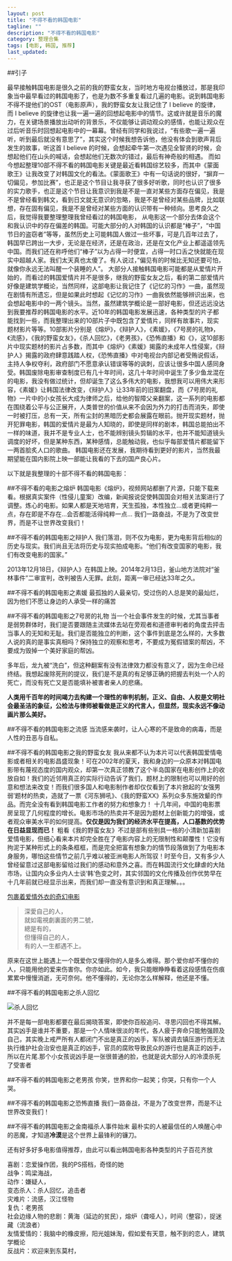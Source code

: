 ```yaml
---
layout: post
title: "不得不看的韩国电影"
tagline: ""
description: "不得不看的韩国电影"
category: 整理合集
tags: [电影, 韩国, 推荐]
last_updated: 
---
```


##引子

最早接触韩国电影是很久之前的我的野蛮女友，当时地方电视台播放过，那是我印象当中最早看过的韩国电影了，也是为数不多重复看过几遍的电影。说到韩国电影不得不提他们的OST（电影原声），我的野蛮女友让我记住了 I believe 的旋律，而 I believe 的旋律也让我一遍一遍的回想起电影中的情节。这或许就是音乐的魔力，在关键场景播放出动听的背景乐，不仅能够让调动观众的感情，也能让观众在过后听音乐时回想起电影中的一幕幕。曾经有同学和我说过，“有些歌一遍一遍听，听到最后就没有意思了”，其实这个时候我想告诉他，他没有体会到歌声背后发生的故事，听这首 I believe 的时候，会想起牵牛第一次遇见全智贤的时候，会想起他们在山头的喊话，会想起他们无数次的错过，最后有神奇般的相遇。
而如今想起整理10部不得不看的韩国电影关键是最近看韩国综艺较多，而其中《蒙面歌王》让我改变了对韩国文化的看法。《蒙面歌王》中有一句话说的很好，“摒弃一切偏见，参加比赛”，也正是这个节目让我寻获了很多好听歌，同时也认识了很多的实力歌手，也正是这个节目让我意识到我是不是一直对某些方面存在偏见，我是不是曾经看到韩文，看到日文就无意识的忽略，我是不是曾经对某些品牌，比如联想，存在固有偏见，我是不是曾经对某些方面的认识带有一种倾向。思考良久之后，我觉得我要整理整理我曾经看过的韩国电影， 从电影这一个部分去体会这个和我认识中的存在偏差的韩国。可能大部分的人对韩国的认识都是“棒子”，“中国节日的盗窃者”等等，虽然历史上可能韩国人做过一些坏事，可是几百年过去了，韩国早已跨出一大步，无论是在经济，还是在政治，还是在文化产业上都遥遥领先中国。而我们还在称呼他们“棒子”以为占得一时便宜，占得一时口舌之快就能在现实中超越人家。我们太天真也太傻了。有人说过，”偏见有的时候比无知还要可怕，就像你永远无法叫醒一个装睡的人”。
大部分人接触韩国电影可能都是从爱情片开始的，而看过的韩国爱情片并不是很多，继我的野蛮女友之后，看的第二部爱情片好像是建筑学概论，当然同样，这部电影让我记住了《记忆的习作》一曲，虽然现在剧情有所遗忘，但是如果此时想起《记忆的习作》一曲我依然能够辨识出来，也会想起电影中的一两个镜头。当然，虽然建筑学概论是一部好电影，但还远远没达到我要推荐的韩国电影的水平。近10年的韩国电影发展迅速，各种类型的片子都能找到一些，而我整理出来的10部片子中既包含了爱情片，同样有故事片，现实题材影片等等。10部影片分别是《熔炉》，《辩护人》，《素媛》，《7号房的礼物》，《流感》，《我的野蛮女友》，《杀人回忆》，《老男孩》，《恐怖直播》和《》，这10部影片中现实题材的影片占多数，而其中《熔炉》《素媛》揭露的未成年人性侵案，《辩护人》揭露的政府肆意践踏人权，《恐怖直播》中对电视台内部记者受贿说假话，主持人争权夺利，政府部门不愿意承认错误等等的讽刺，应该让很多中国人感同身受。韩国废除电影审查制度已有几十年时间，这几十年时间中诞生了多少鱼龙混在的电影，我没有做过统计，但却诞生了这么多伟大的电影，我想我可以用伟大来形容，《素媛》让韩国法律改变，《辩护人》让33年前的旧案翻盘，而《7号房的礼物》一片中的小女孩长大成为律师之后，给他的智障父亲翻案，这一系列的电影都在围绕着公平与公正展开，人类普世的价值从来不会因为外力的打击而消失，即使一时被打压，总有一天，所有尘封的黑暗历史都会展露在眼前。抛开现实题材，抛开犯罪电影，韩国的爱情片是最为人知晓的，即使是同样的剧本，韩国总能拍出不一样的味道，我并不是专业人士，也不能辨别镜头剪辑的水平，也并不能知道镜头调度的好坏，但是某种东西，某种感情，总能触动我，也似乎每部爱情片都能留下一两首脍炙人口的歌曲。
韩国电影还在发展，我期待看到更好的影片，当然我最期望能在国内影院上映一部能让我看的下去的国产良心片。

以下就是我整理的十部不得不看的韩国电影：

##不得不看的电影之熔炉
韩国电影《熔炉》，视频网站都删了片源，只能下载来看。根据真实案件（性侵儿童案）改编，新闻报说促使韩国国会对相关法案进行了调整。炼心的电影。如果人都是天地培育，天生孤独，本性独立…或者更纯粹一点，存在即是不存在…会否都能活得纯粹一点…
我们一路奋战，不是为了改变世界，而是不让世界改变我们！

##不得不看的韩国电影之辩护人
我们落泪，则不仅为电影，更为电影背后相似的历史与现实。我们尚且无法将历史与现实拍成电影。“他们有改变国家的电影，我们有改变电影的国家。”

2013年12月18日，《辩护人》在韩国上映。2014年2月13日，釜山地方法院对“釜林事件”二审宣判，改判被告人无罪。此刻，距离一审已经达33年之久。

##不得不看的韩国电影之素媛
最孤独的人最亲切，受过伤的人总是笑的最灿烂，因为他们不愿让身边的人承受一样的痛苦

##不得不看的韩国电影之7号房的礼物
当一个社会事件发生的时候，尤其当事者是弱势群体时，我们是否要跟随主流媒体去站在旁观者和道德审判者的角度去抨击当事人的无知和无耻。我们是否能独立的判断，这个事件到底是怎么样的，大多数人说的真的是事实真相吗？保持独立的观察和思考，不要成为冤假错案的帮凶，不要成为毁掉一个美好家庭的帮凶。

多年后，龙九被“洗白”，但这种翻案有没有法律效力都没有意义了，因为生命已经终结。我想起废除死刑的提议，我们是不是真的有足够正确的把握去判处一个人的死亡，而没有死亡又是否能填补被害者亲人的悲痛。

**人类用千百年的时间竭力去构建一个理性的审判机制，正义、自由、人权是文明社会最圣洁的象征，公检法与律师被看做是正义的代言人，但显然，现实永远不像动画片那么美好。**

##不得不看的韩国电影之流感
当流感来袭时，让人心寒的不是致命的病毒，而是人性的丑恶与自私。

##不得不看的韩国电影之我的野蛮女友
我从来都不认为本片可以代表韩国爱情电影或者相关的电影昌盛现象！可在2002年的夏天，我和身边的一众原本对韩国电影带有蔑视态度的国内观众，却第一次真正领教了这个半岛国家在电影创作上的收放自如！我们的近邻用真正的实际行动告诉了我们，题材上的限制也可以用好的创意和想法来改变！而我们很多国人和电影制作者却仅仅看到了本片掀起的‘女强男弱’题材的热卖，造就了一票《河东狮吼》、《我的野蛮XX》系列众多东施效颦的作品。而完全没有看到韩国电影工作者的努力和想象力！
十几年间，中国的电影票房呈现了几何程度的增长。电影市场的热卖并不是因为题材上创新能力的增强，或者观众审美水平的如何提高。**仅仅是因为我们的经济水平在提高，人口基数的优势在日益显现而已！** 粗看《我的野蛮女友》不过是部有些别具一格的小清新加喜剧爱情电影，但细心看来本片却完全胜在了电影内容上的无限制性和颠覆性！它没有拘泥于某种形式上的条条框框，而是完全把富有想象力的情节段落做到了为电影本身服务，哪怕这些情节之前几乎难以被亚洲电影人所驾驭！时至今日，又有多少人曾经留意过这部电影留给过我们的感动和意外之喜。而在韩国流行文化肆虐的大陆市场，让国内众多业内人士谈‘韩’色变之时，其实邻国的文化传播及创作优势早在十几年前就已经显示出来，而我们却一直没有意识到和真正理解。。。

[包裹着爱情外衣的奇幻电影](http://movie.mtime.com/12114/reviews/7805321.html)

> 深愛自己的人，  
> 就如電視劇裏面的男二號，  
> 總是有的，  
> 但懂得自己的人，  
> 有的人一生都遇不上。  

原来在这世上能遇上一个既爱你又懂得你的人是多么难得。那个爱你却不懂你的人，只能用他的爱来伤害你。你亦如此。如今，我只能眼睁睁看着这段感情在伤痕累累中慢慢消逝，无可奈何。他不懂得的，无论你怎么样解释，他还是不懂。


##不得不看的韩国电影之杀人回忆

![杀人回忆](https://lh3.googleusercontent.com/-ZJZla0iAj_I/VeBh2hC5XrI/AAAAAAAAzRU/DUE2qwV-8zc/s0-Ic42/191350.66415309.jpg)

并不是每一部电影都要在最后揭晓答案，即使你百般追问、寻思闪回也不得其解。其实凶手是谁并不重要，那是一个人情味很淡的年代，各人疲于奔命只能勉强顾及自己，其实晚上戒严所有人都闭门不出是真正的凶手，军队被调去镇压游行而无法执行维护社会治安也是真正的凶手，官员的腐败导致民众的游行也是真正的凶手，所以在片尾.那个小女孩说凶手是一张很普通的脸，也就是说大部分人的冷漠杀死了受害者

##不得不看的韩国电影之老男孩
你笑，世界和你一起笑；你哭，只有你一个人哭。

##不得不看的韩国电影之恐怖直播
我们一路奋战，不是为了改变世界，而是不让世界改变我们！

##不得不看的韩国电影之金南福杀人事件始末
最朴实的人被最信任的人唤醒心中的恶魔，才知道**冷漠**是这个世界上最锋利的镰刀。


还有好多好多电影值得推荐，由此可以看出韩国电影各种类型的片子百花齐放

喜剧：恋爱操作团，我的PS搭档，奇怪的她  
战争：鸣梁海战，  
动作：嫌疑人，  
变态杀人：杀人回忆，追击者  
灾难片：流感，汉江怪物  
复仇：老男孩  
社会边缘人物的悲剧：黄海（延边的贫民），熔炉（聋哑人），时间（整容），捉迷藏（流浪者）  
友情爱情的：我脑中的橡皮擦，阳光姐妹淘，假如爱有天意，触不到的恋人，建筑学概论  
反战片：欢迎来到东莫村，  
